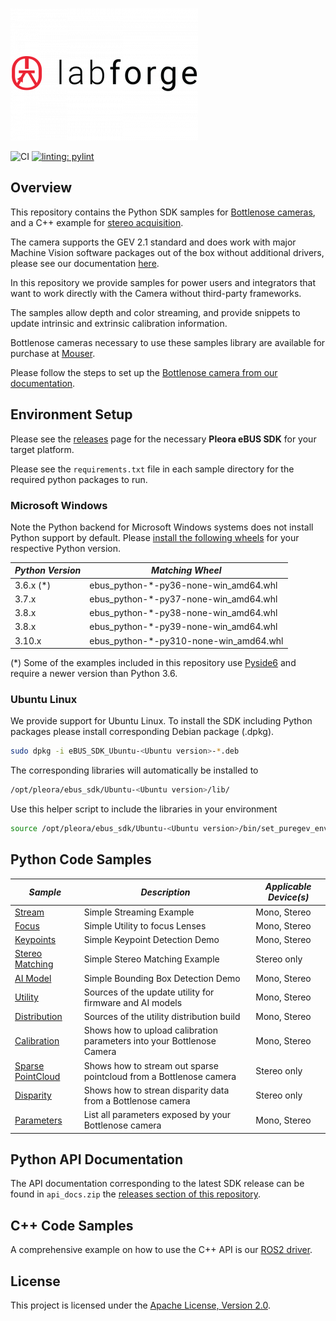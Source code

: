 ![Labforge logo](doc/img/logo-2-300x212.png)

![CI](https://github.com/labforge/sdk-demos/actions/workflows/main.yml/badge.svg)
[![linting: pylint](https://img.shields.io/badge/linting-pylint-yellowgreen)](https://github.com/pylint-dev/pylint)

## Overview

This repository contains the Python SDK samples for [Bottlenose cameras](https://www.labforge.ca/features-bottlenose/),
and a C++ example for [stereo acquisition](stereo_viewer/README.md).

The camera supports the GEV 2.1 standard and does work with major Machine Vision
software packages out of the box without additional drivers, please see our documentation
[here](https://docs.labforge.ca/docs/interfaces).

In this repository we provide samples for power users and integrators that want to work directly with the Camera 
without third-party frameworks. 

The samples allow depth and color streaming, and provide snippets to update intrinsic and extrinsic calibration 
information.

Bottlenose cameras necessary to use these samples library are available for 
purchase at [Mouser](https://www.mouser.ca/manufacturer/labforge/).

Please follow the steps to set up the [Bottlenose camera from our documentation](https://docs.labforge.ca/docs).

## Environment Setup

Please see the [releases](https://github.com/labforge/sdk-demos/releases/) page 
for the necessary **Pleora eBUS SDK** for your target platform. 

Please see the ```requirements.txt``` file in each sample directory for the
required python packages to run.

### Microsoft Windows

Note the Python backend for Microsoft Windows systems does not install Python
support by default. Please [install the following wheels](https://packaging.python.org/en/latest/tutorials/installing-packages/)
for your respective Python version.

| ***Python Version*** | ***Matching Wheel***                   |
|----------------------|----------------------------------------|
| 3.6.x (*)            | ebus_python-*-py36-none-win_amd64.whl  |
| 3.7.x                | ebus_python-*-py37-none-win_amd64.whl  |
| 3.8.x                | ebus_python-*-py38-none-win_amd64.whl  |
| 3.8.x                | ebus_python-*-py39-none-win_amd64.whl  |
| 3.10.x               | ebus_python-*-py310-none-win_amd64.whl |

(*) Some of the examples included in this repository use [Pyside6](https://doc.qt.io/qtforpython-6/PySide6/QtWidgets/index.html)
and require a newer version than Python 3.6.

### Ubuntu Linux

We provide support for Ubuntu Linux. To install the SDK including Python packages
please install corresponding Debian package (.dpkg).

```bash
sudo dpkg -i eBUS_SDK_Ubuntu-<Ubuntu version>-*.deb
```

The corresponding libraries will automatically be installed to

```bash
/opt/pleora/ebus_sdk/Ubuntu-<Ubuntu version>/lib/
```

Use this helper script to include the libraries in your environment

```bash
source /opt/pleora/ebus_sdk/Ubuntu-<Ubuntu version>/bin/set_puregev_env.sh
```

## Python Code Samples

| ***Sample***                                | ***Description***                                                      | ***Applicable Device(s)*** |
|---------------------------------------------|------------------------------------------------------------------------|----------------------------|
| [Stream](stream/README.md)                  | Simple Streaming Example                                               | Mono, Stereo               |
| [Focus](parameters/README.md)               | Simple Utility to focus Lenses                                         | Mono, Stereo               |
| [Keypoints](keypoints/README.md)            | Simple Keypoint Detection Demo                                         | Mono, Stereo               |
| [Stereo Matching](stereo_matches/README.md) | Simple Stereo Matching Example                                         | Stereo only                |
| [AI Model](ai_model/README.md)              | Simple Bounding Box Detection Demo                                     | Mono, Stereo               |
| [Utility](utility/README.md)                | Sources of the update utility for firmware and AI models               | Mono, Stereo               |
| [Distribution](distribution/README.md)      | Sources of the utility distribution build                              | Mono, Stereo               |
| [Calibration](calibration/README.md)        | Shows how to upload calibration parameters into your Bottlenose Camera | Mono, Stereo               |
| [Sparse PointCloud](sparse3d/README.md)     | Shows how to stream out sparse pointcloud from a Bottlenose camera     | Stereo only                |
| [Disparity](disparity/README.md)            | Shows how to strean disparity data from a Bottlenose camera            | Stereo only                |
| [Parameters](parameters/README.md)          | List all parameters exposed by your Bottlenose camera                  | Mono, Stereo               |

## Python API Documentation

The API documentation corresponding to the latest SDK release can be found
in ```api_docs.zip``` the [releases section of this repository](https://github.com/labforge/sdk-demos/releases/).

## C++ Code Samples

A comprehensive example on how to use the C++ API is our [ROS2 driver](https://github.com/labforge/bottlenose-ros2).

## License
This project is licensed under the [Apache License, Version 2.0](LICENSE).
